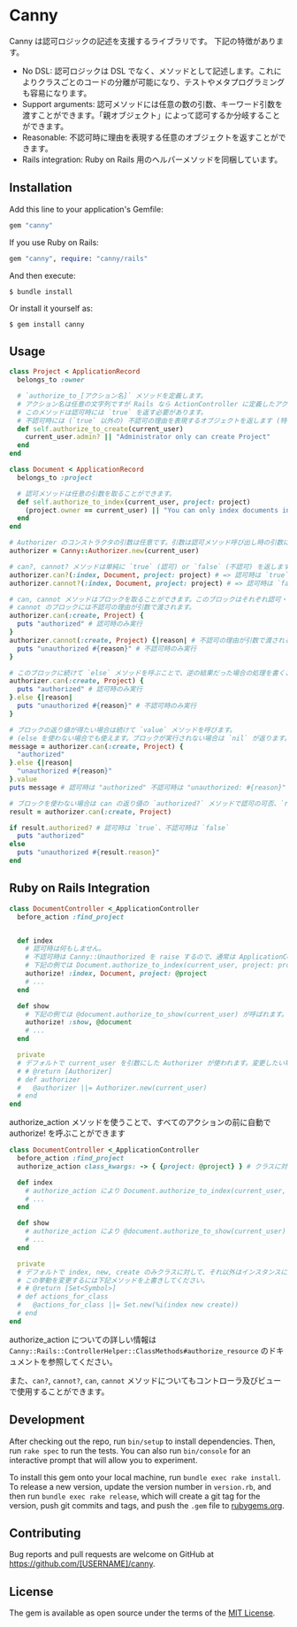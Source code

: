 # Canny

Canny は認可ロジックの記述を支援するライブラリです。
下記の特徴があります。

* No DSL: 認可ロジックは DSL でなく、メソッドとして記述します。これによりクラスごとのコードの分離が可能になり、テストやメタプログラミングも容易になります。
* Support arguments: 認可メソッドには任意の数の引数、キーワード引数を渡すことができます。「親オブジェクト」によって認可するか分岐することができます。
* Reasonable: 不認可時に理由を表現する任意のオブジェクトを返すことができます。
* Rails integration: Ruby on Rails 用のヘルパーメソッドを同梱しています。

## Installation

Add this line to your application's Gemfile:

```ruby
gem "canny"
```

If you use Ruby on Rails:

```ruby
gem "canny", require: "canny/rails"
```

And then execute:

    $ bundle install

Or install it yourself as:

    $ gem install canny

## Usage

```ruby
class Project < ApplicationRecord
  belongs_to :owner

  # `authorize_to_[アクション名]` メソッドを定義します。
  # アクション名は任意の文字列ですが Rails なら ActionController に定義したアクション名にすると便利です。
  # このメソッドは認可時には `true` を返す必要があります。
  # 不認可時には (`true` 以外の) 不認可の理由を表現するオブジェクトを返します (特に理由の情報が必要なければ false や nil でも構いません)。
  def self.authorize_to_create(current_user)
    current_user.admin? || "Administrator only can create Project"
  end
end

class Document < ApplicationRecord
  belongs_to :project

  # 認可メソッドは任意の引数を取ることができます。
  def self.authorize_to_index(current_user, project: project)
    (project.owner == current_user) || "You can only index documents in own project"
  end
end

# Authorizer のコンストラクタの引数は任意です。引数は認可メソッド呼び出し時の引数に必ず追加されます。
authorizer = Canny::Authorizer.new(current_user)

# can?, cannot? メソッドは単純に `true` (認可) or `false` (不認可) を返します。
authorizer.can?(:index, Document, project: project) # => 認可時は `true`、不認可時は `false`
authorizer.cannot?(:index, Document, project: project) # => 認可時は `false`、不認可時は `true`

# can, cannot メソッドはブロックを取ることができます。このブロックはそれぞれ認可・不認可時にのみ実行されます。
# cannot のブロックには不認可の理由が引数で渡されます。
authorizer.can(:create, Project) {
  puts "authorized" # 認可時のみ実行
}
authorizer.cannot(:create, Project) {|reason| # 不認可の理由が引数で渡される
  puts "unauthorized #{reason}" # 不認可時のみ実行
}

# このブロックに続けて `else` メソッドを呼ぶことで、逆の結果だった場合の処理を書くことができます
authorizer.can(:create, Project) {
  puts "authorized" # 認可時のみ実行
}.else {|reason|
  puts "unauthorized #{reason}" # 不認可時のみ実行
}

# ブロックの返り値が得たい場合は続けて `value` メソッドを呼びます。
# (else を使わない場合でも使えます。ブロックが実行されない場合は `nil` が返ります。)
message = authorizer.can(:create, Project) {
  "authorized"
}.else {|reason|
  "unauthorized #{reason}"
}.value
puts message # 認可時は "authorized" 不認可時は "unauthorized: #{reason}"

# ブロックを使わない場合は can の返り値の `authorized?` メソッドで認可の可否、`reason` メソッドで不認可の理由が得られます。
result = authorizer.can(:create, Project)

if result.authorized? # 認可時は `true`、不認可時は `false`
  puts "authorized"
else
  puts "unauthorized #{result.reason}"
end
```

## Ruby on Rails Integration

```ruby
class DocumentController <_ApplicationController
  before_action :find_project


  def index
    # 認可時は何もしません。
    # 不認可時は Canny::Unauthorized を raise するので、通常は ApplicationController#rescue_from でこのときの処理を記述してください。
    # 下記の例では Document.authorize_to_index(current_user, project: project) が呼ばれます。
    authorize! :index, Document, project: @project
    # ...
  end

  def show
    # 下記の例では @document.authorize_to_show(current_user) が呼ばれます。
    authorize! :show, @document
    # ...
  end

  private
  # デフォルトで current_user を引数にした Authorizer が使われます。変更したい場合はこのメソッドを上書きしてください。
  # # @return [Authorizer]
  # def authorizer
  #   @authorizer ||= Authorizer.new(current_user)
  # end
end
```

authorize_action メソッドを使うことで、すべてのアクションの前に自動で authorize! を呼ぶことができます

```ruby
class DocumentController <_ApplicationController
  before_action :find_project
  authorize_action class_kwargs: -> { {project: @project} } # クラスに対して authorize_to_* メソッドを呼ぶときの追加の引数を lambda で指定

  def index
    # authorize_action により Document.authorize_to_index(current_user, project: project) が呼ばれます。
    # ...
  end

  def show
    # authorize_action により @document.authorize_to_show(current_user) が呼ばれます。
    # ...
  end

  private
  # デフォルトで index, new, create のみクラスに対して、それ以外はインスタンスに対して authorize_to_* メソッドが呼ばれます。
  # この挙動を変更するには下記メソッドを上書きしてください。
  # # @return [Set<Symbol>]
  # def actions_for_class
  #   @actions_for_class ||= Set.new(%i(index new create))
  # end
end
```

authorize_action についての詳しい情報は `Canny::Rails::ControllerHelper::ClassMethods#authorize_resource` のドキュメントを参照してください。

また、`can?`, `cannot?`, `can`, `cannot` メソッドについてもコントローラ及びビューで使用することができます。

## Development

After checking out the repo, run `bin/setup` to install dependencies. Then, run `rake spec` to run the tests. You can also run `bin/console` for an interactive prompt that will allow you to experiment.

To install this gem onto your local machine, run `bundle exec rake install`. To release a new version, update the version number in `version.rb`, and then run `bundle exec rake release`, which will create a git tag for the version, push git commits and tags, and push the `.gem` file to [rubygems.org](https://rubygems.org).

## Contributing

Bug reports and pull requests are welcome on GitHub at https://github.com/[USERNAME]/canny.


## License

The gem is available as open source under the terms of the [MIT License](https://opensource.org/licenses/MIT).
